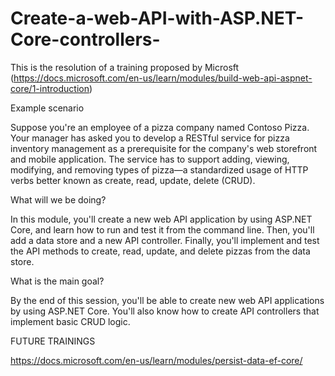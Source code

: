 # Create-a-web-API-with-ASP.NET-Core-controllers-
This is the resolution of a training proposed by Microsft (https://docs.microsoft.com/en-us/learn/modules/build-web-api-aspnet-core/1-introduction)

Example scenario

Suppose you're an employee of a pizza company named Contoso Pizza. Your manager has asked you to develop a RESTful service for pizza inventory management as a prerequisite for the company's web storefront and mobile application. The service has to support adding, viewing, modifying, and removing types of pizza—a standardized usage of HTTP verbs better known as create, read, update, delete (CRUD).

What will we be doing?

In this module, you'll create a new web API application by using ASP.NET Core, and learn how to run and test it from the command line. Then, you'll add a data store and a new API controller. Finally, you'll implement and test the API methods to create, read, update, and delete pizzas from the data store.

What is the main goal?

By the end of this session, you'll be able to create new web API applications by using ASP.NET Core. You'll also know how to create API controllers that implement basic CRUD logic.

FUTURE TRAININGS

https://docs.microsoft.com/en-us/learn/modules/persist-data-ef-core/
